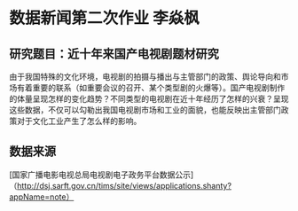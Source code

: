 # 数据新闻第二次作业 李焱枫

## 研究题目：近十年来国产电视剧题材研究

由于我国特殊的文化环境，电视剧的拍摄与播出与主管部门的政策、舆论导向和市场有着重要的联系（如重要会议的召开、某个类型剧的火爆等）。国产电视剧制作的体量呈现怎样的变化趋势？不同类型的电视剧在近十年经历了怎样的兴衰？呈现这些数据，不仅可以勾勒出我国电视剧市场和工业的面貌，也能反映出主管部门政策对于文化工业产生了怎么样的影响。

## 数据来源

[国家广播电影电视总局电视剧电子政务平台数据公示]（http://dsj.sarft.gov.cn/tims/site/views/applications.shanty?appName=note）













